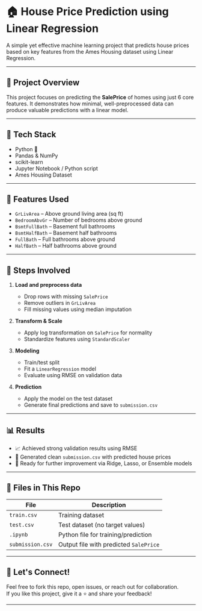 # 🏠 House Price Prediction using Linear Regression

A simple yet effective machine learning project that predicts house prices based on key features from the Ames Housing dataset using Linear Regression.

---

## 📌 Project Overview

This project focuses on predicting the **SalePrice** of homes using just 6 core features. It demonstrates how minimal, well-preprocessed data can produce valuable predictions with a linear model.

---

## 🚀 Tech Stack

- Python 🐍  
- Pandas & NumPy  
- scikit-learn  
- Jupyter Notebook / Python script  
- Ames Housing Dataset

---

## 🧠 Features Used

- `GrLivArea` – Above ground living area (sq ft)  
- `BedroomAbvGr` – Number of bedrooms above ground  
- `BsmtFullBath` – Basement full bathrooms  
- `BsmtHalfBath` – Basement half bathrooms  
- `FullBath` – Full bathrooms above ground  
- `HalfBath` – Half bathrooms above ground

---

## 🧰 Steps Involved

1. **Load and preprocess data**
   - Drop rows with missing `SalePrice`
   - Remove outliers in `GrLivArea`
   - Fill missing values using median imputation

2. **Transform & Scale**
   - Apply log transformation on `SalePrice` for normality
   - Standardize features using `StandardScaler`

3. **Modeling**
   - Train/test split
   - Fit a `LinearRegression` model
   - Evaluate using RMSE on validation data

4. **Prediction**
   - Apply the model on the test dataset
   - Generate final predictions and save to `submission.csv`

---

## 📊 Results

- 📈 Achieved strong validation results using RMSE
- 🧾 Generated clean `submission.csv` with predicted house prices
- 🔁 Ready for further improvement via Ridge, Lasso, or Ensemble models

---

## 📁 Files in This Repo

| File               | Description                            |
|--------------------|----------------------------------------|
| `train.csv`        | Training dataset                       |
| `test.csv`         | Test dataset (no target values)        |
| `.ipynb`           | Python file for training/prediction    |
| `submission.csv`   | Output file with predicted `SalePrice` |

---

## 🤝 Let's Connect!

Feel free to fork this repo, open issues, or reach out for collaboration.  
If you like this project, give it a ⭐️ and share your feedback!

---
